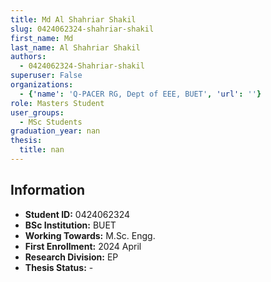 ```yaml
---
title: Md Al Shahriar Shakil
slug: 0424062324-shahriar-shakil
first_name: Md
last_name: Al Shahriar Shakil
authors:
  - 0424062324-Shahriar-shakil
superuser: False
organizations:
  - {'name': 'Q‑PACER RG, Dept of EEE, BUET', 'url': ''}
role: Masters Student
user_groups:
  - MSc Students
graduation_year: nan
thesis:
  title: nan
---
```


## Information
* **Student ID:** 0424062324
* **BSc Institution:** BUET
* **Working Towards:** M.Sc. Engg.
* **First Enrollment:** 2024 April
* **Research Division:** EP
* **Thesis Status:** -
